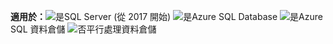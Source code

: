 <Token>**適用於：**![是](media/yes.png)SQL Server (從 2017 開始) ![是](media/yes.png)Azure SQL Database ![是](media/yes.png)Azure SQL 資料倉儲 ![否](media/no.png)平行處理資料倉儲 </Token>